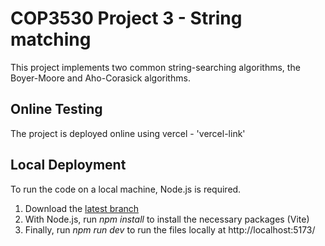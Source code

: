 # COP3530 Project 3 - String matching
This project implements two common string-searching algorithms, the Boyer-Moore and Aho-Corasick algorithms.

## Online Testing
The project is deployed online using vercel - 'vercel-link'

## Local Deployment
To run the code on a local machine, Node.js is required.

1. Download the [latest branch](https://github.com/flarfo/COP3530-String-Matching/archive/refs/heads/main.zip)
2. With Node.js, run *npm install* to install the necessary packages (Vite)
3. Finally, run *npm run dev* to run the files locally at http://localhost:5173/